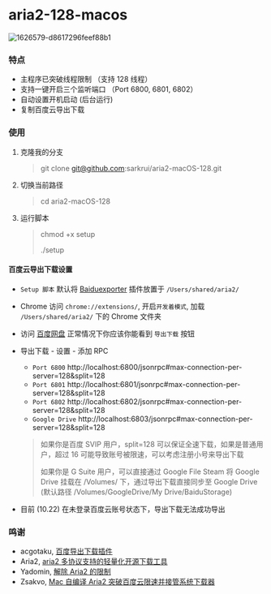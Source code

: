 # aria2-128-macos
![1626579-d8617296feef88b1](https://i.imgur.com/MagMjGV.gif)
### 特点
- 主程序已突破线程限制 （支持 128 线程）
- 支持一键开启三个监听端口 （Port 6800, 6801, 6802）
- 自动设置开机启动 (后台运行)
- 复制百度云导出下载
### 使用

1. 克隆我的分支 

   > git clone git@github.com:sarkrui/aria2-macOS-128.git

2. 切换当前路径

   >cd aria2-macOS-128

3. 运行脚本

   > chmod +x setup
   >
   > ./setup

#### 百度云导出下载设置
- `Setup 脚本` 默认将 [Baiduexporter](https://github.com/acgotaku/BaiduExporter) 插件放置于 `/Users/shared/aria2/` 

- Chrome 访问 `chrome://extensions/`, 开启`开发着模式`, 加载 `/Users/shared/aria2/` 下的 Chrome 文件夹

- 访问 [百度网盘](pan.baidu.com) 正常情况下你应该你能看到 `导出下载` 按钮

- 导出下载 - 设置 - 添加 RPC 
  - `Port 6800` http://localhost:6800/jsonrpc#max-connection-per-server=128&split=128
  - `Port 6801` http://localhost:6801/jsonrpc#max-connection-per-server=128&split=128
  - `Port 6802` http://localhost:6802/jsonrpc#max-connection-per-server=128&split=128
  - `Google Drive` http://localhost:6803/jsonrpc#max-connection-per-server=128&split=128

  > 如果你是百度 SVIP 用户，split=128 可以保证全速下载，如果是普通用户，超过 16 可能导致账号被限速，可以考虑注册小号来导出下载
  >
  > 如果你是 G Suite 用户，可以直接通过 Google File Steam 将 Google Drive 挂载在 /Volumes/ 下，通过导出下载直接同步至 Google Drive (默认路径 /Volumes/GoogleDrive/My Drive/BaiduStorage)

- 目前 (10.22) 在未登录百度云账号状态下，导出下载无法成功导出

### 鸣谢

* acgotaku, [百度导出下载插件](https://github.com/acgotaku/BaiduExporter)
* Aria2, [aria2 多协议支持的轻量化开源下载工具](https://github.com/aria2/aria2)
* Yadomin, [解除 Aria2 的限制](https://www.jianshu.com/p/f1282f4f704c)
* Zsakvo, [Mac 自编译 Aria2 突破百度云限速并接管系统下载器](https://blog.zsakvo.cc/index.php/archives/26/)

